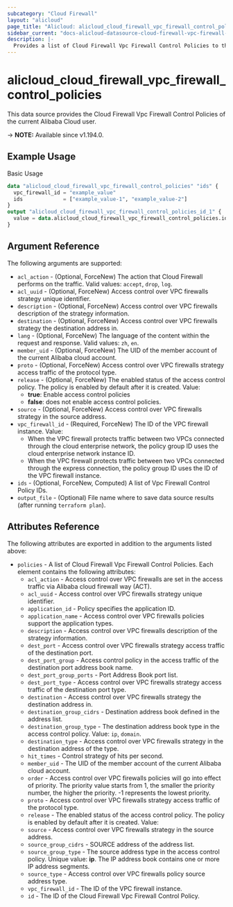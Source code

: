 ```yaml
---
subcategory: "Cloud Firewall"
layout: "alicloud"
page_title: "Alicloud: alicloud_cloud_firewall_vpc_firewall_control_policies"
sidebar_current: "docs-alicloud-datasource-cloud-firewall-vpc-firewall-control-policies"
description: |-
  Provides a list of Cloud Firewall Vpc Firewall Control Policies to the user.
---
```


# alicloud_cloud_firewall_vpc_firewall_control_policies

This data source provides the Cloud Firewall Vpc Firewall Control Policies of the current Alibaba Cloud user.

-> **NOTE:** Available since v1.194.0.

## Example Usage

Basic Usage

```terraform
data "alicloud_cloud_firewall_vpc_firewall_control_policies" "ids" {
  vpc_firewall_id = "example_value"
  ids             = ["example_value-1", "example_value-2"]
}
output "alicloud_cloud_firewall_vpc_firewall_control_policies_id_1" {
  value = data.alicloud_cloud_firewall_vpc_firewall_control_policies.ids.policies.0.id
}
```

## Argument Reference

The following arguments are supported:

* `acl_action` - (Optional, ForceNew) The action that Cloud Firewall performs on the traffic. Valid values: `accept`, `drop`, `log`.
* `acl_uuid` - (Optional, ForceNew) Access control over VPC firewalls strategy unique identifier.
* `description` - (Optional, ForceNew) Access control over VPC firewalls description of the strategy information.
* `destination` - (Optional, ForceNew) Access control over VPC firewalls strategy the destination address in.
* `lang` - (Optional, ForceNew) The language of the content within the request and response. Valid values: `zh`, `en`.
* `member_uid` - (Optional, ForceNew) The UID of the member account of the current Alibaba cloud account.
* `proto` - (Optional, ForceNew) Access control over VPC firewalls strategy access traffic of the protocol type.
* `release` - (Optional, ForceNew) The enabled status of the access control policy. The policy is enabled by default after it is created. Value:
  - **true**: Enable access control policies
  - **false**: does not enable access control policies.
* `source` - (Optional, ForceNew) Access control over VPC firewalls strategy in the source address.
* `vpc_firewall_id` - (Required, ForceNew) The ID of the VPC firewall instance. Value:
  - When the VPC firewall protects traffic between two VPCs connected through the cloud enterprise network, the policy group ID uses the cloud enterprise network instance ID.
  - When the VPC firewall protects traffic between two VPCs connected through the express connection, the policy group ID uses the ID of the VPC firewall instance.
* `ids` - (Optional, ForceNew, Computed)  A list of Vpc Firewall Control Policy IDs.
* `output_file` - (Optional) File name where to save data source results (after running `terraform plan`).

## Attributes Reference

The following attributes are exported in addition to the arguments listed above:

* `policies` - A list of Cloud Firewall Vpc Firewall Control Policies. Each element contains the following attributes:
  * `acl_action` - Access control over VPC firewalls are set in the access traffic via Alibaba cloud firewall way (ACT).
  * `acl_uuid` - Access control over VPC firewalls strategy unique identifier.
  * `application_id` - Policy specifies the application ID.
  * `application_name` - Access control over VPC firewalls policies support the application types.
  * `description` - Access control over VPC firewalls description of the strategy information.
  * `dest_port` - Access control over VPC firewalls strategy access traffic of the destination port.
  * `dest_port_group` - Access control policy in the access traffic of the destination port address book name.
  * `dest_port_group_ports` - Port Address Book port list.
  * `dest_port_type` - Access control over VPC firewalls strategy access traffic of the destination port type.
  * `destination` - Access control over VPC firewalls strategy the destination address in.
  * `destination_group_cidrs` - Destination address book defined in the address list.
  * `destination_group_type` - The destination address book type in the access control policy. Value: `ip`, `domain`.
  * `destination_type` - Access control over VPC firewalls strategy in the destination address of the type.
  * `hit_times` - Control strategy of hits per second.
  * `member_uid` - The UID of the member account of the current Alibaba cloud account.
  * `order` - Access control over VPC firewalls policies will go into effect of priority. The priority value starts from 1, the smaller the priority number, the higher the priority. -1 represents the lowest priority.
  * `proto` - Access control over VPC firewalls strategy access traffic of the protocol type.
  * `release` - The enabled status of the access control policy. The policy is enabled by default after it is created. Value:
  * `source` - Access control over VPC firewalls strategy in the source address.
  * `source_group_cidrs` - SOURCE address of the address list.
  * `source_group_type` - The source address type in the access control policy. Unique value: **ip**. The IP address book contains one or more IP address segments.
  * `source_type` - Access control over VPC firewalls policy source address type.
  * `vpc_firewall_id` - The ID of the VPC firewall instance.
  * `id` - The ID of the Cloud Firewall Vpc Firewall Control Policy.